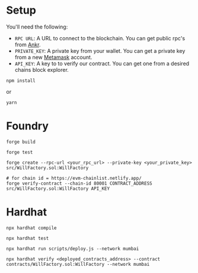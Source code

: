 # Setup

You'll need the following:

- `RPC URL`: A URL to connect to the blockchain. You can get public rpc's from [Ankr](https://www.ankr.com/protocol/).
- `PRIVATE_KEY`: A private key from your wallet. You can get a private key from a new [Metamask](https://metamask.io/) account.
- `API_KEY`: A key to to verify our contract. You can get one from a desired chains block explorer.

```shell
npm install
```

or

```shell
yarn
```

# Foundry

```shell
forge build
```
```shell
forge test
```
```shell
forge create --rpc-url <your_rpc_url> --private-key <your_private_key> src/WillFactory.sol:WillFactory
```
```shell
# for chain id = https://evm-chainlist.netlify.app/
forge verify-contract --chain-id 80001 CONTRACT_ADDRESS src/WillFactory.sol:WillFactory API_KEY
```

# Hardhat

```shell
npx hardhat compile
```
```shell
npx hardhat test
```
```shell
npx hardhat run scripts/deploy.js --network mumbai
```
```shell
npx hardhat verify <deployed_contracts_address> --contract contracts/WillFactory.sol:WillFactory --network mumbai
```